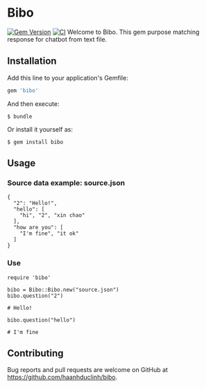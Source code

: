 # Bibo
[![Gem Version](https://badge.fury.io/rb/bibo.svg)](https://badge.fury.io/rb/bibo) [![CI](https://travis-ci.org/haanhduclinh/bibo.svg?branch=master)](https://travis-ci.org/haanhduclinh/bibo) 
Welcome to Bibo. This gem purpose matching response for chatbot from text file.

## Installation

Add this line to your application's Gemfile:

```ruby
gem 'bibo'
```

And then execute:

    $ bundle

Or install it yourself as:

    $ gem install bibo

## Usage

### Source data example: source.json

```
{
  "2": "Hello!",
  "hello": [
    "hi", "2", "xin chao"
  ],
  "how are you": [
    "I'm fine", "it ok"
  ]
}

```
### Use

```
require 'bibo'

bibo = Bibo::Bibo.new("source.json")
bibo.question("2")

# Hello!

bibo.question("hello")

# I'm fine

```

## Contributing

Bug reports and pull requests are welcome on GitHub at https://github.com/haanhduclinh/bibo.

